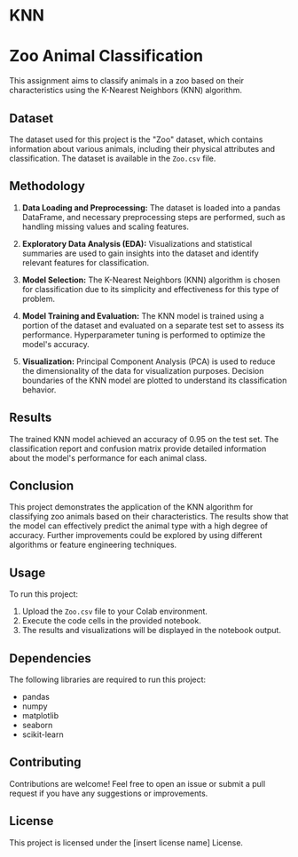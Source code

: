 # KNN
# Zoo Animal Classification

This assignment aims to classify animals in a zoo based on their characteristics using the K-Nearest Neighbors (KNN) algorithm.

## Dataset

The dataset used for this project is the "Zoo" dataset, which contains information about various animals, including their physical attributes and classification. The dataset is available in the `Zoo.csv` file.

## Methodology

1. **Data Loading and Preprocessing:** The dataset is loaded into a pandas DataFrame, and necessary preprocessing steps are performed, such as handling missing values and scaling features.

2. **Exploratory Data Analysis (EDA):** Visualizations and statistical summaries are used to gain insights into the dataset and identify relevant features for classification.

3. **Model Selection:** The K-Nearest Neighbors (KNN) algorithm is chosen for classification due to its simplicity and effectiveness for this type of problem.

4. **Model Training and Evaluation:** The KNN model is trained using a portion of the dataset and evaluated on a separate test set to assess its performance. Hyperparameter tuning is performed to optimize the model's accuracy.

5. **Visualization:** Principal Component Analysis (PCA) is used to reduce the dimensionality of the data for visualization purposes. Decision boundaries of the KNN model are plotted to understand its classification behavior.

## Results

The trained KNN model achieved an accuracy of 0.95 on the test set. The classification report and confusion matrix provide detailed information about the model's performance for each animal class.

## Conclusion

This project demonstrates the application of the KNN algorithm for classifying zoo animals based on their characteristics. The results show that the model can effectively predict the animal type with a high degree of accuracy. Further improvements could be explored by using different algorithms or feature engineering techniques.

## Usage

To run this project:

1. Upload the `Zoo.csv` file to your Colab environment.
2. Execute the code cells in the provided notebook.
3. The results and visualizations will be displayed in the notebook output.

## Dependencies

The following libraries are required to run this project:

* pandas
* numpy
* matplotlib
* seaborn
* scikit-learn

## Contributing

Contributions are welcome! Feel free to open an issue or submit a pull request if you have any suggestions or improvements.

## License

This project is licensed under the [insert license name] License.
